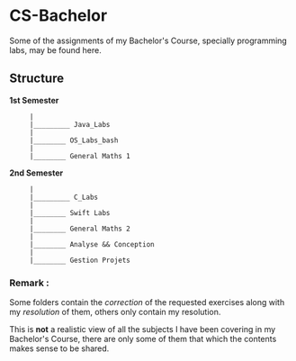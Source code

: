 # CS-Bachelor

Some of the assignments of my Bachelor's Course, specially programming labs, may be found here.

## Structure 

**1st Semester**
```      
     |  
     |_________ Java_Labs
     |  
     |________ OS_Labs_bash
     |  
     |________ General Maths 1 
```


**2nd Semester** 
```    
     |  
     |_________ C_Labs
     |  
     |________ Swift Labs 
     |  
     |________ General Maths 2  
     |  
     |________ Analyse && Conception  
     |
     |________ Gestion Projets
```

### Remark : 
Some folders contain the *correction* of the requested exercises along with my *resolution* of them, others only contain my resolution. 

This is **not** a realistic view of all the subjects I have been covering in my Bachelor's Course, there are only some of them that which the contents makes sense to be shared.
